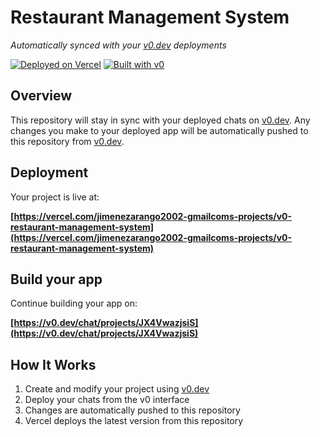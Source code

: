 # Restaurant Management System

*Automatically synced with your [v0.dev](https://v0.dev) deployments*

[![Deployed on Vercel](https://img.shields.io/badge/Deployed%20on-Vercel-black?style=for-the-badge&logo=vercel)](https://vercel.com/jimenezarango2002-gmailcoms-projects/v0-restaurant-management-system)
[![Built with v0](https://img.shields.io/badge/Built%20with-v0.dev-black?style=for-the-badge)](https://v0.dev/chat/projects/JX4VwazjsiS)

## Overview

This repository will stay in sync with your deployed chats on [v0.dev](https://v0.dev).
Any changes you make to your deployed app will be automatically pushed to this repository from [v0.dev](https://v0.dev).

## Deployment

Your project is live at:

**[https://vercel.com/jimenezarango2002-gmailcoms-projects/v0-restaurant-management-system](https://vercel.com/jimenezarango2002-gmailcoms-projects/v0-restaurant-management-system)**

## Build your app

Continue building your app on:

**[https://v0.dev/chat/projects/JX4VwazjsiS](https://v0.dev/chat/projects/JX4VwazjsiS)**

## How It Works

1. Create and modify your project using [v0.dev](https://v0.dev)
2. Deploy your chats from the v0 interface
3. Changes are automatically pushed to this repository
4. Vercel deploys the latest version from this repository